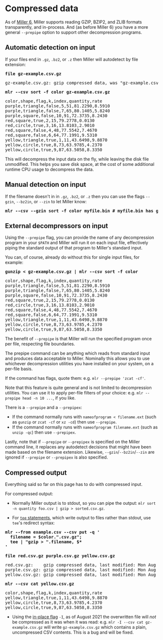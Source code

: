<!---  PLEASE DO NOT EDIT DIRECTLY. EDIT THE .md.in FILE PLEASE. --->
# Compressed data

As of [Miller 6](new-in-miller-6.md), Miller supports reading GZIP, BZIP2, and
ZLIB formats transparently, and in-process. And (as before Miller 6) you have a
more general `--prepipe` option to support other decompression programs.

## Automatic detection on input

If your files end in `.gz`, `.bz2`, or `.z` then Miller will autodetect by file extension:

<pre class="pre-highlight-in-pair">
<b>file gz-example.csv.gz</b>
</pre>
<pre class="pre-non-highlight-in-pair">
gz-example.csv.gz: gzip compressed data, was "gz-example.csv", last modified: Mon Aug 23 02:04:34 2021, from Unix, original size modulo 2^32 429
</pre>

<pre class="pre-highlight-in-pair">
<b>mlr --csv sort -f color gz-example.csv.gz</b>
</pre>
<pre class="pre-non-highlight-in-pair">
color,shape,flag,k,index,quantity,rate
purple,triangle,false,5,51,81.2290,8.5910
purple,triangle,false,7,65,80.1405,5.8240
purple,square,false,10,91,72.3735,8.2430
red,square,true,2,15,79.2778,0.0130
red,circle,true,3,16,13.8103,2.9010
red,square,false,4,48,77.5542,7.4670
red,square,false,6,64,77.1991,9.5310
yellow,triangle,true,1,11,43.6498,9.8870
yellow,circle,true,8,73,63.9785,4.2370
yellow,circle,true,9,87,63.5058,8.3350
</pre>

This will decompress the input data on the fly, while leaving the disk file unmodified. This helps you save disk space, at the cost of some additional runtime CPU usage to decompress the data.

## Manual detection on input

If the filename doesn't in in `.gz`, `.bz2`, or `.z` then you can use the flags `--gzin`, `--bz2in`, or `--zin` to let Miller know:

<pre class="pre-highlight-non-pair">
<b>mlr --csv --gzin sort -f color myfile.bin # myfile.bin has gzip contents</b>
</pre>

## External decompressors on input

Using the `--prepipe` flag, you can provide the name of any decompression
program in your `$PATH` and Miller will run it on each input file, effectively
piping the standard output of that program to Miller's standard input.

You can, of course, already do without this for single input files, for example:

<pre class="pre-highlight-in-pair">
<b>gunzip < gz-example.csv.gz | mlr --csv sort -f color</b>
</pre>
<pre class="pre-non-highlight-in-pair">
color,shape,flag,k,index,quantity,rate
purple,triangle,false,5,51,81.2290,8.5910
purple,triangle,false,7,65,80.1405,5.8240
purple,square,false,10,91,72.3735,8.2430
red,square,true,2,15,79.2778,0.0130
red,circle,true,3,16,13.8103,2.9010
red,square,false,4,48,77.5542,7.4670
red,square,false,6,64,77.1991,9.5310
yellow,triangle,true,1,11,43.6498,9.8870
yellow,circle,true,8,73,63.9785,4.2370
yellow,circle,true,9,87,63.5058,8.3350
</pre>

The benefit of `--prepipe` is that Miller will run the specified program once per
file, respecting file boundaries.

The prepipe command can be anything which reads from standard input and produces
data acceptable to Miller. Nominally this allows you to use whichever
decompression utilities you have installed on your system, on a per-file basis.

If the command has flags, quote them: e.g. `mlr --prepipe 'zcat -cf'`.

Note that this feature is quite general and is not limited to decompression
utilities. You can use it to apply per-file filters of your choice: e.g. `mlr
--prepipe head -n 10 ...`, if you like.

There is a `--prepipe` and a `--prepipex`:

* If the command normally runs with `nameofprogram < filename.ext` (such as `gunzip` or `zcat -cf` or `xz -cd`) then use `--prepipe`.
* If the command normally runs with `nameofprogram filename.ext` (such as `unzip -qc`) then use `--prepipex`.

Lastly, note that if `--prepipe` or `--prepipex` is specified on the Miller
command line, it replaces any autodetect decisions that might have been made
based on the filename extension. Likewise, `--gzin`/`--bz2in`/`--zin` are ignored if
`--prepipe` or `--prepipex` is also specified.

## Compressed output

Everything said so far on this page has to do with compressed input.

For compressed output:

* Normally Miller output is to stdout, so you can pipe the output: `mlr sort -n quantity foo.csv | gzip > sorted.csv.gz`.

* For [`tee` statements](reference-dsl-output-statements.md#tee-statements), which write output to files rather than stdout, use `tee`'s redirect syntax:

<!---
  gzip by default puts timestamp into the header, so every regen of these *.md.in files makes a modified
  file, which is annoying for version control. That can be suppressed by using 'gzip -n' but then that's
  confusing for the reader, who has no need for -n. We handle this by making this code sample non-live.
--->
<pre class="pre-highlight-non-pair">
<b>mlr --from example.csv --csv put -q '</b>
<b>  filename = $color.".csv.gz";</b>
<b>  tee | "gzip > ".filename, $*</b>
<b>'</b>
</pre>

<pre class="pre-highlight-in-pair">
<b>file red.csv.gz purple.csv.gz yellow.csv.gz</b>
</pre>
<pre class="pre-non-highlight-in-pair">
red.csv.gz:    gzip compressed data, last modified: Mon Aug 23 02:34:05 2021, from Unix, original size modulo 2^32 185
purple.csv.gz: gzip compressed data, last modified: Mon Aug 23 02:34:05 2021, from Unix, original size modulo 2^32 164
yellow.csv.gz: gzip compressed data, last modified: Mon Aug 23 02:34:05 2021, from Unix, original size modulo 2^32 158
</pre>

<pre class="pre-highlight-in-pair">
<b>mlr --csv cat yellow.csv.gz</b>
</pre>
<pre class="pre-non-highlight-in-pair">
color,shape,flag,k,index,quantity,rate
yellow,triangle,true,1,11,43.6498,9.8870
yellow,circle,true,8,73,63.9785,4.2370
yellow,circle,true,9,87,63.5058,8.3350
</pre>

* Using the [in-place flag](reference-main-io-options.md#in-place-mode) `-I`,
as of August 2021 the overwritten file will _not_ be compressed as it was when it was read:
e.g. `mlr -I --csv cat gz-example.csv.gz` will write `gz-example.csv.gz` which contains
a plain, uncompressed CSV contents. This is a bug and will be fixed.
